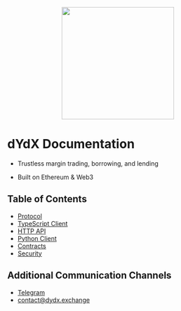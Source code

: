 <p align="center"><img src="https://s3.amazonaws.com/dydx-assets/dydx_logo_white.svg" width="256"/></p>

# dYdX Documentation

- Trustless margin trading, borrowing, and lending

- Built on Ethereum & Web3

## Table of Contents

- [Protocol](protocol.md "dYdX Documentation - Protocol")
- [TypeScript Client](typescript.md "dYdX Documentation - TypeScript Client")
- [HTTP API](api.md "dYdX Documentation - HTTP API")
- [Python Client](python.md "dYdX Documentation - Python Client")
- [Contracts](contracts.md "dYdX Documentation - Contracts")
- [Security](security.md "dYdX Documentation - Security")

## Additional Communication Channels

- [Telegram](https://t.me/joinchat/GBnMlBb9mQblQck2pThTgw)
- [contact@dydx.exchange](contact@dydx.exchange)

